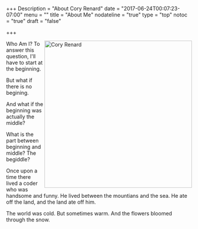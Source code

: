 +++
Description = "About Cory Renard"
date = "2017-06-24T00:07:23-07:00"
menu = ""
title = "About Me"
nodateline = "true"
type = "top"
notoc = "true"
draft = "false"

+++

<img src="/coryrenard.jpg" alt="Cory Renard" align="right" width="400">



Who Am I? To answer this question, I'll have to start at the beginning.

But what if there is no begining.

And what if the beginning was actually the middle?

What is the part between beginning and middle? The begiddle?

Once upon a time there lived a coder who was handsome and funny. He lived between the mountians and the sea. He ate off the land, and the land ate off him. 

The world was cold. But sometimes warm. And the flowers bloomed through the snow. 



<!-- Who Am I? To answer this question, I'll have to start at the beginning.

But what if there were no begining, and no end.

And what if the beginning and the end were actually the middle?

What are the parts between beginning and middle, middle and end? The begiddle and the mind?

Once upon a time there was a coder who was very handsome and funny. He lived between the mountians and the sea. He ate off the land, and the land ate off him. 

The world was cold. But sometimes warm. And the flowers bloomed through the snow. 

 -->









<!-- Axioms of programming.

Natural laws.  

If you let it grow organically, it will come back to bite you.


Complexity is like a bad haircut. You don't realize its there until it's too late.

Absolute simplicity would be zero. How do we simplify something that is inherently complex?

Empower users with simplicity.

adding features doesn't necessarily mean adding complexity.

Why make it more complex when you can get more done, faster, simpler.

What is so enticing about making something complex? Is it an ego thing? 

"Only I can understand this!"

Or does it just take more work to make something simpler? 

I think it's a combination of both. 

Sometimes you -->